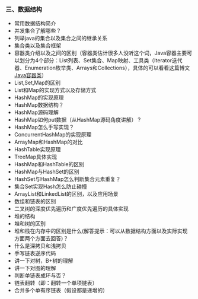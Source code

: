 ### 三、数据结构

* 常用数据结构简介
* 并发集合了解哪些？
* 列举java的集合以及集合之间的继承关系
* 集合类以及集合框架
* 容器类介绍以及之间的区别（容器类估计很多人没听这个词，Java容器主要可以划分为4个部分：List列表、Set集合、Map映射、工具类（Iterator迭代器、Enumeration枚举类、Arrays和Collections），具体的可以看看这篇博文 [Java容器类](http://alexyyek.github.io/2015/04/06/Collection/)）
* List,Set,Map的区别
* List和Map的实现方式以及存储方式
* HashMap的实现原理
* HashMap数据结构？
* HashMap源码理解
* HashMap如何put数据（从HashMap源码角度讲解）？
* HashMap怎么手写实现？
* ConcurrentHashMap的实现原理
* ArrayMap和HashMap的对比
* HashTable实现原理
* TreeMap具体实现
* HashMap和HashTable的区别
* HashMap与HashSet的区别
* HashSet与HashMap怎么判断集合元素重复？
* 集合Set实现Hash怎么防止碰撞
* ArrayList和LinkedList的区别，以及应用场景
* 数组和链表的区别
* 二叉树的深度优先遍历和广度优先遍历的具体实现
* 堆的结构
* 堆和树的区别
* 堆和栈在内存中的区别是什么(解答提示：可以从数据结构方面以及实际实现方面两个方面去回答)？
* 什么是深拷贝和浅拷贝
* 手写链表逆序代码
* 讲一下对树，B+树的理解
* 讲一下对图的理解
* 判断单链表成环与否？
* 链表翻转（即：翻转一个单项链表）
* 合并多个单有序链表（假设都是递增的）